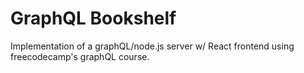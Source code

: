 # GraphQL Bookshelf
Implementation of a graphQL/node.js server w/ React frontend using freecodecamp's graphQL course.
